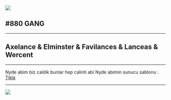<img src="https://media.discordapp.net/attachments/859864553662709801/859893049936707594/zirve2.png">

#880 GANG
---------

--------- 
Axelance & Elminster & Favilances & Lanceas & Wercent
---------
---------

  Nyde abim biz caldik bunlar hep calinti abi 
 Nyde abimin sunucu sablonu : <a href="https://discord.new/GGcNC853qe2t">Tikla</a>
  
---------
<img src="https://media.discordapp.net/attachments/840987092725399603/859110477581123594/unknown.png">

